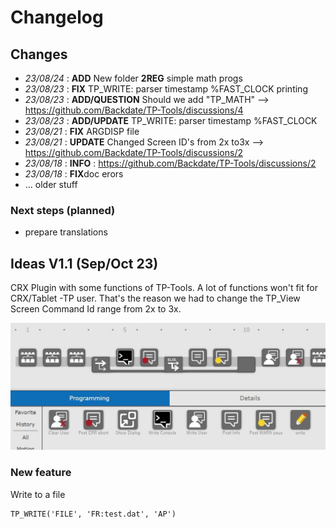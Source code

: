
# Changelog
## Changes
- *23/08/24* : **ADD** New folder **2REG** simple math progs 
- *23/08/23* : **FIX** TP_WRITE: parser timestamp %FAST_CLOCK printing
- *23/08/23* : **ADD/QUESTION** Should we add "TP_MATH" --> https://github.com/Backdate/TP-Tools/discussions/4
- *23/08/23* : **ADD/UPDATE** TP_WRITE: parser timestamp %FAST_CLOCK
- *23/08/21* : **FIX** ARGDISP file
- *23/08/21* : **UPDATE** Changed Screen ID's from 2x to3x --> https://github.com/Backdate/TP-Tools/discussions/2
- *23/08/18* : **INFO** : https://github.com/Backdate/TP-Tools/discussions/2
- *23/08/18* : **FIX**doc erors 
- ... older stuff

### Next steps (planned)
-  prepare translations

## Ideas V1.1 (Sep/Oct 23)
CRX Plugin with some functions of TP-Tools. A lot of functions won't fit for CRX/Tablet -TP user. That's the reason we had to change the TP_View Screen Command Id range from 2x to 3x.

![CRX_PlugIn_Brainstorm1](assets/CRX_PlugIn_Brainstorm1.JPG)



### New feature
Write to a file

    TP_WRITE('FILE', 'FR:test.dat', 'AP')
